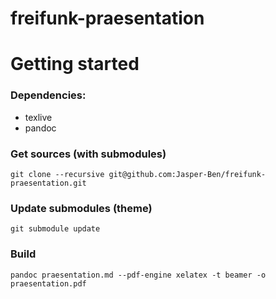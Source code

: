 # freifunk-praesentation

# Getting started

### Dependencies:
- texlive
- pandoc

### Get sources (with submodules)
`git clone --recursive git@github.com:Jasper-Ben/freifunk-praesentation.git`

### Update submodules (theme)
`git submodule update`

### Build
`pandoc praesentation.md --pdf-engine xelatex -t beamer -o praesentation.pdf`
